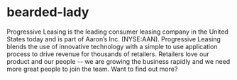 bearded-lady
============

Progressive Leasing is the leading consumer leasing company in the United States today and is part of Aaron’s Inc. (NYSE:AAN).  Progressive Leasing blends the use of innovative technology with a simple to use application process to drive revenue for thousands of retailers.  Retailers love our product and our people -- we are growing the business rapidly and we need more great people to join the team.  Want to find out more?
